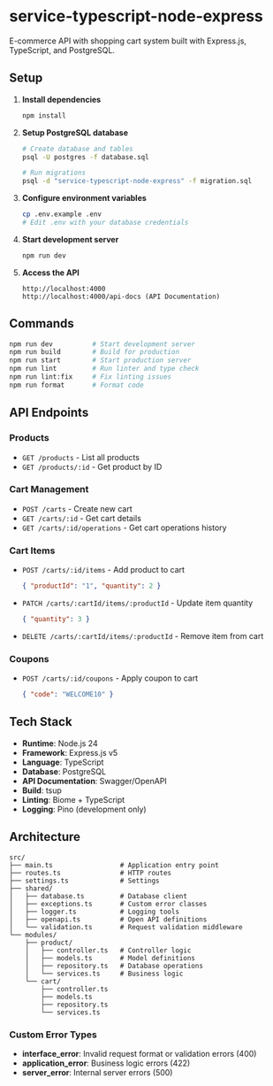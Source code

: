 # service-typescript-node-express

E-commerce API with shopping cart system built with Express.js, TypeScript, and PostgreSQL.

## Setup

1. **Install dependencies**
   ```bash
   npm install
   ```

2. **Setup PostgreSQL database**
   ```bash
   # Create database and tables
   psql -U postgres -f database.sql
   
   # Run migrations
   psql -d "service-typescript-node-express" -f migration.sql
   ```

3. **Configure environment variables**
   ```bash
   cp .env.example .env
   # Edit .env with your database credentials
   ```

4. **Start development server**
   ```bash
   npm run dev
   ```

5. **Access the API**
   ```
   http://localhost:4000
   http://localhost:4000/api-docs (API Documentation)
   ```

## Commands

```bash
npm run dev          # Start development server
npm run build        # Build for production
npm run start        # Start production server
npm run lint         # Run linter and type check
npm run lint:fix     # Fix linting issues
npm run format       # Format code
```

## API Endpoints

### Products
- `GET /products` - List all products
- `GET /products/:id` - Get product by ID

### Cart Management
- `POST /carts` - Create new cart
- `GET /carts/:id` - Get cart details
- `GET /carts/:id/operations` - Get cart operations history

### Cart Items
- `POST /carts/:id/items` - Add product to cart
  ```json
  { "productId": "1", "quantity": 2 }
  ```
- `PATCH /carts/:cartId/items/:productId` - Update item quantity
  ```json
  { "quantity": 3 }
  ```
- `DELETE /carts/:cartId/items/:productId` - Remove item from cart

### Coupons
- `POST /carts/:id/coupons` - Apply coupon to cart
  ```json
  { "code": "WELCOME10" }
  ```

## Tech Stack

- **Runtime**: Node.js 24
- **Framework**: Express.js v5
- **Language**: TypeScript
- **Database**: PostgreSQL
- **API Documentation**: Swagger/OpenAPI
- **Build**: tsup
- **Linting**: Biome + TypeScript
- **Logging**: Pino (development only)

## Architecture

```
src/
├── main.ts                 # Application entry point
├── routes.ts               # HTTP routes
├── settings.ts             # Settings
├── shared/
│   ├── database.ts         # Database client
│   ├── exceptions.ts       # Custom error classes
│   ├── logger.ts           # Logging tools
│   ├── openapi.ts          # Open API definitions
│   └── validation.ts       # Request validation middleware
└── modules/
    ├── product/
    │   ├── controller.ts   # Controller logic
    │   ├── models.ts       # Model definitions
    │   ├── repository.ts   # Database operations
    │   └── services.ts     # Business logic
    └── cart/
        ├── controller.ts
        ├── models.ts
        ├── repository.ts
        └── services.ts
```

### Custom Error Types
- **interface_error**: Invalid request format or validation errors (400)
- **application_error**: Business logic errors (422)
- **server_error**: Internal server errors (500)
